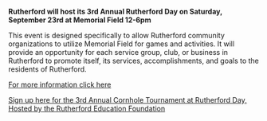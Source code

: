 **Rutherford will host its 3rd Annual Rutherford Day on Saturday, September 23rd at Memorial Field 12-6pm**

This event is designed specifically to allow Rutherford community organizations to utilize Memorial Field for games and activities. It will provide an opportunity for each service group, club, or business in Rutherford to promote itself, its services, accomplishments, and goals to the residents of Rutherford.

[For more information click here](/rutherford-day)

[Sign up here for the 3rd Annual Cornhole Tournament at Rutherford Day, Hosted by the Rutherford Education Foundation](https://www.rutherfordeducationfoundation.org/calender/2023/9/23/3rd-annual-cornhole-tournament)

